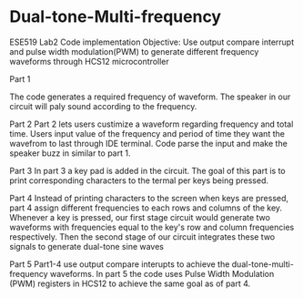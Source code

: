 # Dual-tone-Multi-frequency
ESE519 Lab2 Code implementation
Objective: Use output compare interrupt and pulse width modulation(PWM) to generate different frequency waveforms through HCS12 microcontroller

Part 1
  
  The code generates a required frequency of waveform. The speaker in our circuit will paly sound according to the frequency.

Part 2
  Part 2 lets users custimize a waveform regarding frequency and total time. Users input value of the frequency and period of time they want the wavefrom to last through IDE terminal. Code parse the input and make the speaker buzz in similar to part 1.
  
Part 3
  In part 3 a key pad is added in the circuit. The goal of this part is to print corresponding characters to the termal per keys being pressed.

Part 4
  Instead of printing characters to the screen when keys are pressed, part 4 assign different frequencies to each rows and columns of the key. Whenever a key is pressed, our first stage circuit would generate two waveforms with frequencies equal to the key's row and column frequencies respectively. Then the second stage of our circuit integrates these two signals to generate dual-tone sine waves

Part 5
  Part1-4 use output compare interupts to achieve the dual-tone-multi-frequency waveforms. In part 5 the code uses Pulse Width Modulation (PWM) registers in HCS12 to achieve the same goal as of part 4.
  
